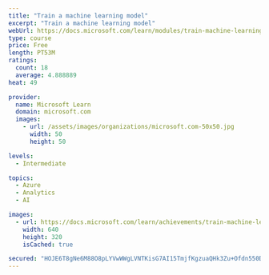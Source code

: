 ```yaml
---
title: "Train a machine learning model"
excerpt: "Train a machine learning model"
webUrl: https://docs.microsoft.com/learn/modules/train-machine-learning-model/
type: course
price: Free
length: PT53M
ratings:
  count: 18
  average: 4.888889
heat: 49

provider:
  name: Microsoft Learn
  domain: microsoft.com
  images:
    - url: /assets/images/organizations/microsoft.com-50x50.jpg
      width: 50
      height: 50

levels:
  - Intermediate

topics:
  - Azure
  - Analytics
  - AI

images:
  - url: https://docs.microsoft.com/learn/achievements/train-machine-learning-model-social.png
    width: 640
    height: 320
    isCached: true

secured: "HOJE6T8gNe6M88O8pLYVwWWgLVNTKisG7AI15TmjfKgzuaQHk3Zu+Ofdn550DZO/fuwg77RkqrVA6Ja9Ai8DrxcaBYhcIL9iw8d+T5GpR0dd+4T8yUKZr2gVu3BcK9vx6UrGenskC+ITWFo7Hbxrt8o2MIK9zfW8gOFPMqdP1EgPIxOU11arLCpSsRTtPIV4+nIC7FN/bibw1S4h2kpwmrFeymVz8FuLCNn3hanRYPuOEF0f7k/5LjW+yko+peQeozoDI6jkkwhZWo7sg1iyvfHD5zI6y2UX3MLMSm2A8O1StPzyM4iXhybcu0dE+ESiX/wEiPghQZ0r5dEAJR+qZMBdVHJGJChNQtBUIYTDl8YIvqQe94LMtapAhBg0rDMitEh5Pcb+JJ6OjMlmdf0u5mJ4dfw+wcGu9Kyf6pBdHpQ=;tgEtt9eYJLwokx+XHXiYjQ=="
---
```


